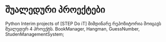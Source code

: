 # შუალედური პროექტები
Python Interim projects of [STEP Do iT]
მიმდინარე რეპოზიტორია მოიცავს შუალედურ 4 პროექტს. BookManager, Hangman, GuessNumber, StudenManagementSystem;